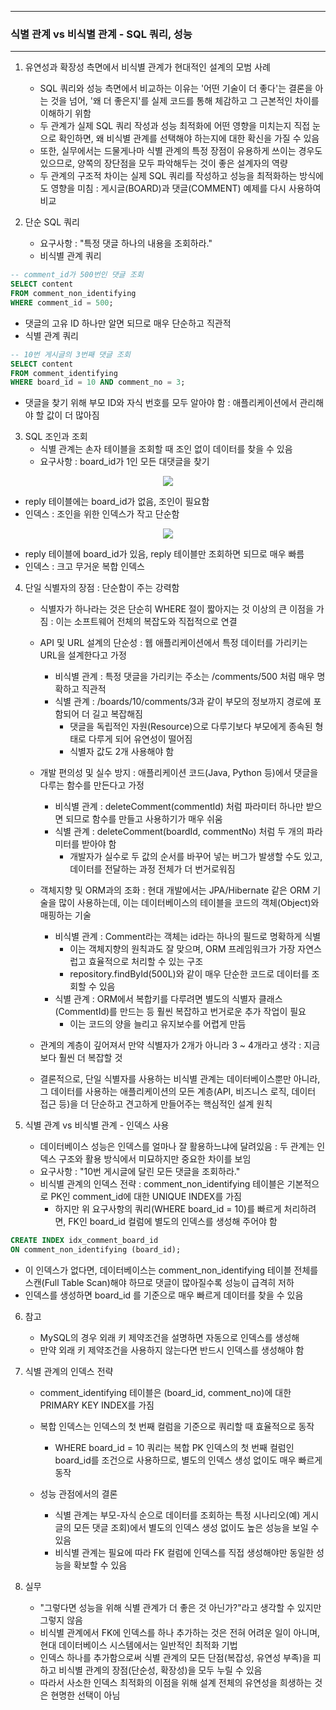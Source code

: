 -----
### 식별 관계 vs 비식별 관계 - SQL 쿼리, 성능
-----
1. 유연성과 확장성 측면에서 비식별 관계가 현대적인 설계의 모범 사례
   - SQL 쿼리와 성능 측면에서 비교하는 이유는 '어떤 기술이 더 좋다'는 결론을 아는 것을 넘어, '왜 더 좋은지'를 실제 코드를 통해 체감하고 그 근본적인 차이를 이해하기 위함
   - 두 관계가 실제 SQL 쿼리 작성과 성능 최적화에 어떤 영향을 미치는지 직접 눈으로 확인하면, 왜 비식별 관계를 선택해야 하는지에 대한 확신을 가질 수 있음
   - 또한, 실무에서는 드물게나마 식별 관계의 특정 장점이 유용하게 쓰이는 경우도 있으므로, 양쪽의 장단점을 모두 파악해두는 것이 좋은 설계자의 역량
   - 두 관계의 구조적 차이는 실제 SQL 쿼리를 작성하고 성능을 최적화하는 방식에도 영향을 미침 : 게시글(BOARD)과 댓글(COMMENT) 예제를 다시 사용하여 비교

2. 단순 SQL 쿼리
   - 요구사항 : "특정 댓글 하나의 내용을 조회하라."
   - 비식별 관계 쿼리
```sql
-- comment_id가 500번인 댓글 조회
SELECT content
FROM comment_non_identifying
WHERE comment_id = 500;
```
   - 댓글의 고유 ID 하나만 알면 되므로 매우 단순하고 직관적
   - 식별 관계 쿼리
```sql
-- 10번 게시글의 3번째 댓글 조회
SELECT content
FROM comment_identifying
WHERE board_id = 10 AND comment_no = 3;
```
   - 댓글을 찾기 위해 부모 ID와 자식 번호를 모두 알아야 함 : 애플리케이션에서 관리해야 할 값이 더 많아짐

3. SQL 조인과 조회
   - 식별 관계는 손자 테이블을 조회할 때 조인 없이 데이터를 찾을 수 있음
   - 요구사항 : board_id가 1인 모든 대댓글을 찾기
<div align="center">
<img src="https://github.com/user-attachments/assets/1e375b56-c04e-4a67-8798-63f3e421400b">
</div>

   - reply 테이블에는 board_id가 없음, 조인이 필요함
   - 인덱스 : 조인을 위한 인덱스가 작고 단순함

<div align="center">
<img src="https://github.com/user-attachments/assets/7f79bb14-3210-4b97-bbaa-156edba396a7">
</div>

   - reply 테이블에 board_id가 있음, reply 테이블만 조회하면 되므로 매우 빠름
   - 인덱스 : 크고 무거운 복합 인덱스

4. 단일 식별자의 장점 : 단순함이 주는 강력함
   - 식별자가 하나라는 것은 단순히 WHERE 절이 짧아지는 것 이상의 큰 이점을 가짐 : 이는 소프트웨어 전체의 복잡도와 직접적으로 연결
   - API 및 URL 설계의 단순성 : 웹 애플리케이션에서 특정 데이터를 가리키는 URL을 설계한다고 가정
     + 비식별 관계 : 특정 댓글을 가리키는 주소는 /comments/500 처럼 매우 명확하고 직관적
     + 식별 관계 : /boards/10/comments/3과 같이 부모의 정보까지 경로에 포함되어 더 길고 복잡해짐
        * 댓글을 독립적인 자원(Resource)으로 다루기보다 부모에게 종속된 형태로 다루게 되어 유연성이 떨어짐
        * 식별자 값도 2개 사용해야 함

   - 개발 편의성 및 실수 방지 : 애플리케이션 코드(Java, Python 등)에서 댓글을 다루는 함수를 만든다고 가정
      + 비식별 관계 : deleteComment(commentId) 처럼 파라미터 하나만 받으면 되므로 함수를 만들고 사용하기가 매우 쉬움
      + 식별 관계 : deleteComment(boardId, commentNo) 처럼 두 개의 파라미터를 받아야 함
        * 개발자가 실수로 두 값의 순서를 바꾸어 넣는 버그가 발생할 수도 있고, 데이터를 전달하는 과정 전체가 더 번거로워짐

   - 객체지향 및 ORM과의 조화 : 현대 개발에서는 JPA/Hibernate 같은 ORM 기술을 많이 사용하는데, 이는 데이터베이스의 테이블을 코드의 객체(Object)와 매핑하는 기술
      + 비식별 관계 : Comment라는 객체는 id라는 하나의 필드로 명확하게 식별
        * 이는 객체지향의 원칙과도 잘 맞으며, ORM 프레임워크가 가장 자연스럽고 효율적으로 처리할 수 있는 구조
        * repository.findById(500L)와 같이 매우 단순한 코드로 데이터를 조회할 수 있음
      + 식별 관계 : ORM에서 복합키를 다루려면 별도의 식별자 클래스(CommentId)를 만드는 등 훨씬 복잡하고 번거로운 추가 작업이 필요
        * 이는 코드의 양을 늘리고 유지보수를 어렵게 만듬

   - 관계의 계층이 깊어져서 만약 식별자가 2개가 아니라 3 ~ 4개라고 생각 : 지금 보다 훨씬 더 복잡할 것
   - 결론적으로, 단일 식별자를 사용하는 비식별 관계는 데이터베이스뿐만 아니라, 그 데이터를 사용하는 애플리케이션의 모든 계층(API, 비즈니스 로직, 데이터 접근 등)을 더 단순하고 견고하게 만들어주는 핵심적인 설계 원칙

5. 식별 관계 vs 비식별 관계 - 인덱스 사용
   - 데이터베이스 성능은 인덱스를 얼마나 잘 활용하느냐에 달려있음 : 두 관계는 인덱스 구조와 활용 방식에서 미묘하지만 중요한 차이를 보임
   - 요구사항 : "10번 게시글에 달린 모든 댓글을 조회하라."
   - 비식별 관계의 인덱스 전략 : comment_non_identifying 테이블은 기본적으로 PK인 comment_id에 대한 UNIQUE INDEX를 가짐
     + 하지만 위 요구사항의 쿼리(WHERE board_id = 10)를 빠르게 처리하려면, FK인 board_id 컬럼에 별도의 인덱스를 생성해 주어야 함
```sql
CREATE INDEX idx_comment_board_id
ON comment_non_identifying (board_id);
```

   - 이 인덱스가 없다면, 데이터베이스는 comment_non_identifying 테이블 전체를 스캔(Full Table Scan)해야 하므로 댓글이 많아질수록 성능이 급격히 저하
   - 인덱스를 생성하면 board_id 를 기준으로 매우 빠르게 데이터를 찾을 수 있음

6. 참고
   - MySQL의 경우 외래 키 제약조건을 설명하면 자동으로 인덱스를 생성해
   - 만약 외래 키 제약조건을 사용하지 않는다면 반드시 인덱스를 생성해야 함

7. 식별 관계의 인덱스 전략
   - comment_identifying 테이블은 (board_id, comment_no)에 대한 PRIMARY KEY INDEX를 가짐
   - 복합 인덱스는 인덱스의 첫 번째 컬럼을 기준으로 쿼리할 때 효율적으로 동작
      + WHERE board_id = 10 쿼리는 복합 PK 인덱스의 첫 번째 컬럼인 board_id를 조건으로 사용하므로, 별도의 인덱스 생성 없이도 매우 빠르게 동작

   - 성능 관점에서의 결론
      + 식별 관계는 부모-자식 순으로 데이터를 조회하는 특정 시나리오(예) 게시글의 모든 댓글 조회)에서 별도의 인덱스 생성 없이도 높은 성능을 보일 수 있음
      + 비식별 관계는 필요에 따라 FK 컬럼에 인덱스를 직접 생성해야만 동일한 성능을 확보할 수 있음

8. 실무
   - "그렇다면 성능을 위해 식별 관계가 더 좋은 것 아닌가?"라고 생각할 수 있지만 그렇지 않음
   - 비식별 관계에서 FK에 인덱스를 하나 추가하는 것은 전혀 어려운 일이 아니며, 현대 데이터베이스 시스템에서는 일반적인 최적화 기법
   - 인덱스 하나를 추가함으로써 식별 관계의 모든 단점(복잡성, 유연성 부족)을 피하고 비식별 관계의 장점(단순성, 확장성)을 모두 누릴 수 있음
   - 따라서 사소한 인덱스 최적화의 이점을 위해 설계 전체의 유연성을 희생하는 것은 현명한 선택이 아님
